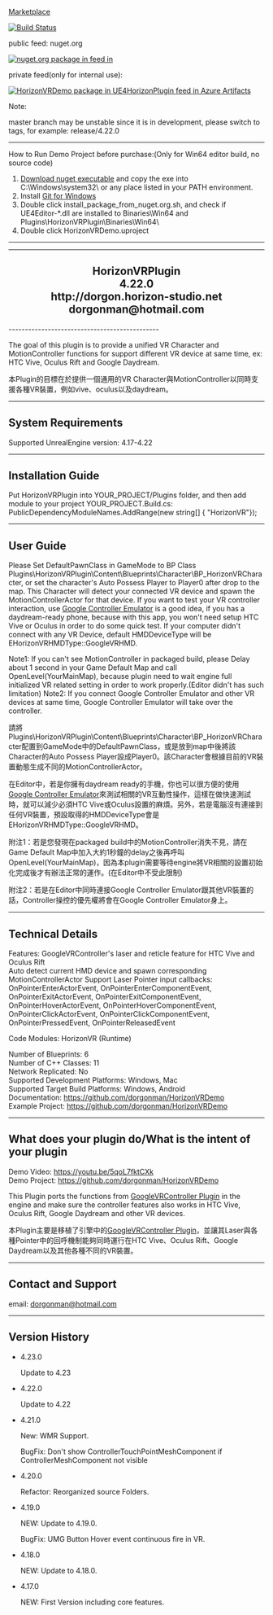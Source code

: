 [Marketplace](https://www.unrealengine.com/marketplace/en-US/horizonvrplugin) 

[![Build Status](https://hsgame.visualstudio.com/UE4HorizonPlugin/_apis/build/status/HorizonVR/HorizonVRDemo-Shipping-CI?branchName=master)](https://hsgame.visualstudio.com/UE4HorizonPlugin/_build/latest?definitionId=30&branchName=master)

public feed: nuget.org  

[![nuget.org package in feed in ](https://img.shields.io/nuget/v/HorizonVRDemo.svg)](https://www.nuget.org/packages/HorizonVRDemo/)

private feed(only for internal use): 

[![HorizonVRDemo package in UE4HorizonPlugin feed in Azure Artifacts](https://feeds.dev.azure.com/hsgame/_apis/public/Packaging/Feeds/319fdc64-73ff-4910-b3b8-2ee206a67a49/Packages/51480ec6-44e6-4923-bd51-e5c66b6de6c1/Badge)](https://dev.azure.com/hsgame/UE4HorizonPlugin/_packaging?_a=package&feed=319fdc64-73ff-4910-b3b8-2ee206a67a49&package=51480ec6-44e6-4923-bd51-e5c66b6de6c1&preferRelease=true)

Note: 

master branch may be unstable since it is in development, please switch to tags, for example: release/4.22.0


 
----------------------------------------------  
How to Run Demo Project before purchase:(Only for Win64 editor build, no source code)
1. [Download nuget executable](https://www.nuget.org/downloads) and copy the exe into C:\Windows\system32\ or any place listed in your PATH environment.
2. Install [Git for Windows](https://gitforwindows.org/)
3. Double click install_package_from_nuget.org.sh, and check if UE4Editor-*.dll are installed to Binaries\Win64 and Plugins\HorizonVRPlugin\Binaries\Win64\
4. Double click HorizonVRDemo.uproject  
----------------------------------------------


----------------------------------------------  
<h2 align="center">				
			HorizonVRPlugin<br>
					4.22.0   <br>
			http://dorgon.horizon-studio.net  <br>
				dorgonman@hotmail.com  <br>
</h2>
----------------------------------------------  

The goal of this plugin is to provide a unified VR Character and MotionController functions for support different VR device at same time, ex: HTC Vive, Oculus Rift and Google Daydream.

本Plugin的目標在於提供一個通用的VR Character與MotionController以同時支援各種VR裝置，例如vive、oculus以及daydream。


-----------------------  
System Requirements
-----------------------  

Supported UnrealEngine version:  4.17-4.22

-----------------------
Installation Guide
-----------------------  

Put HorizonVRPlugin into YOUR_PROJECT/Plugins folder, 
and then add module to your project 
YOUR_PROJECT.Build.cs:
PublicDependencyModuleNames.AddRange(new string[] { "HorizonVR"});

-----------------------
User Guide
-----------------------  

Please Set DefaultPawnClass in GameMode to BP Class Plugins\HorizonVRPlugin\Content\Blueprints\Character\BP_HorizonVRCharacter, or set the character's Auto Possess Player to Player0 after drop to the map. This Character will detect your connected VR device and spawn the MotionControllerActor for that device. If you want to test your VR controller interaction, use [Google Controller Emulator](https://developers.google.com/vr/daydream/controller-emulator) is a good idea, if you has a daydream-ready phone, because with this app, you won't need setup HTC Vive or Oculus in order to do some quick test. If your computer didn't connect with any VR Device, default HMDDeviceType will be EHorizonVRHMDType::GoogleVRHMD.


Note1: If you can't see MotionController in packaged build, please Delay about 1 second in your Game Default Map and call OpenLevel(YourMainMap), because plugin need to wait engine full initialized VR related setting in order to work properly.(Editor didn't has such limitation)
Note2: If you connect Google Controller Emulator and other VR devices at same time, Google Controller Emulator will take over the controller.



請將Plugins\HorizonVRPlugin\Content\Blueprints\Character\BP_HorizonVRCharacter配置到GameMode中的DefaultPawnClass，或是放到map中後將該Character的Auto Possess Player設成Player0。該Character會根據目前的VR裝置動態生成不同的MotionControllerActor。

在Editor中，若是你擁有daydream ready的手機，你也可以很方便的使用 [Google Controller Emulator](https://developers.google.com/vr/daydream/controller-emulator)來測試相關的VR互動性操作，這樣在做快速測試時，就可以減少必須HTC Vive或Oculus設置的麻煩。另外，若是電腦沒有連接到任何VR裝置，預設取得的HMDDeviceType會是EHorizonVRHMDType::GoogleVRHMD。

附注1：若是您發現在packaged build中的MotionController消失不見，請在Game Default Map中加入大約1秒鐘的delay之後再呼叫OpenLevel(YourMainMap)，因為本plugin需要等待engine將VR相關的設置初始化完成後才有辦法正常的運作。(在Editor中不受此限制)  

附注2：若是在Editor中同時連接Google Controller Emulator跟其他VR裝置的話，Controller操控的優先權將會在Google Controller Emulator身上。  


-----------------------
Technical Details
-----------------------  
 
Features: 
  GoogleVRController's laser and reticle feature for HTC Vive and Oculus Rift  
  Auto detect current HMD device and spawn corresponding MotionControllerActor
  Support Laser Pointer input callbacks: OnPointerEnterActorEvent, OnPointerEnterComponentEvent, OnPointerExitActorEvent, OnPointerExitComponentEvent, OnPointerHoverActorEvent, OnPointerHoverComponentEvent, OnPointerClickActorEvent, OnPointerClickComponentEvent, OnPointerPressedEvent, OnPointerReleasedEvent

Code Modules: HorizonVR (Runtime) 

Number of Blueprints: 6  
Number of C++ Classes: 11  
Network Replicated: No  
Supported Development Platforms: Windows, Mac  
Supported Target Build Platforms: Windows, Android  
Documentation: https://github.com/dorgonman/HorizonVRDemo   
Example Project: https://github.com/dorgonman/HorizonVRDemo  

-----------------------
What does your plugin do/What is the intent of your plugin
-----------------------  

Demo Video: https://youtu.be/5qoL7fktCXk  
Demo Project: https://github.com/dorgonman/HorizonVRDemo  

This Plugin ports the functions from [GoogleVRController Plugin](https://docs.unrealengine.com/latest/INT/Platforms/GoogleVR/Daydream/) in the engine and make sure the controller features also works in HTC Vive, Oculus Rift, Google Daydream and other VR devices.  

本Plugin主要是移植了引擎中的[GoogleVRController Plugin](https://docs.unrealengine.com/latest/INT/Platforms/GoogleVR/Daydream/)，並讓其Laser與各種Pointer中的回呼機制能夠同時運行在HTC Vive、Oculus Rift、Google Daydream以及其他各種不同的VR裝置。  



-----------------------
Contact and Support
-----------------------  

email: dorgonman@hotmail.com


-----------------------
 Version History
-----------------------

* 4.23.0  

	Update to 4.23  

* 4.22.0  

	Update to 4.22  


* 4.21.0  

	New: WMR Support.  

	BugFix: Don't show ControllerTouchPointMeshComponent if ControllerMeshComponent not visible  

* 4.20.0  

	Refactor: Reorganized source Folders.

* 4.19.0  

	NEW: Update to 4.19.0.  

	BugFix: UMG Button Hover event continuous fire in VR.  


* 4.18.0  

	NEW: Update to 4.18.0.


* 4.17.0  

	NEW: First Version including core features.




